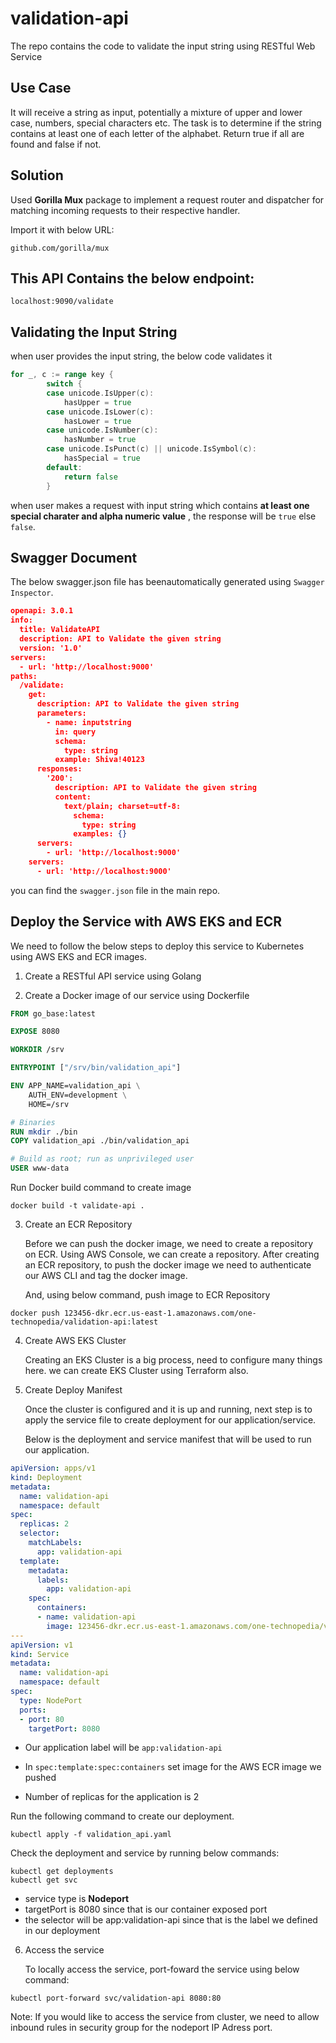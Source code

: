 # validation-api
The repo contains the code to validate the input string using RESTful Web Service

## Use Case
It will receive a string as input, potentially a mixture of upper and lower case, numbers, special characters etc. The task is to determine if the string contains at least one of each letter of the alphabet. Return true if all are found and false if not.

## Solution

Used **Gorilla Mux** package to implement a request router and dispatcher for matching incoming requests to their respective handler.

Import it with below URL:

```
github.com/gorilla/mux
```

## This API Contains the below endpoint:

```
localhost:9090/validate
```

## Validating the Input String
when user provides the input string, the below code validates it 

```go
for _, c := range key {
		switch {
		case unicode.IsUpper(c):
			hasUpper = true
		case unicode.IsLower(c):
			hasLower = true
		case unicode.IsNumber(c):
			hasNumber = true
		case unicode.IsPunct(c) || unicode.IsSymbol(c):
			hasSpecial = true
		default:
			return false
		}
```

when user makes a request with input string which contains **at least one special charater and alpha numeric value** , the response will be `true` else `false`.



## Swagger Document

The below swagger.json file has beenautomatically generated using `Swagger Inspector`.

```json
openapi: 3.0.1
info:
  title: ValidateAPI
  description: API to Validate the given string
  version: '1.0'
servers:
  - url: 'http://localhost:9000'
paths:
  /validate:
    get:
      description: API to Validate the given string
      parameters:
        - name: inputstring
          in: query
          schema:
            type: string
          example: Shiva!40123
      responses:
        '200':
          description: API to Validate the given string
          content:
            text/plain; charset=utf-8:
              schema:
                type: string
              examples: {}
      servers:
        - url: 'http://localhost:9000'
    servers:
      - url: 'http://localhost:9000'
```
you can find the `swagger.json` file in the main repo.

## Deploy the Service with AWS EKS and ECR

We need to follow the below steps to deploy this service to Kubernetes using AWS EKS and ECR images.

1. Create a RESTful API service using Golang
   
2. Create a Docker image of our service using Dockerfile
   
```dockerfile
FROM go_base:latest

EXPOSE 8080

WORKDIR /srv

ENTRYPOINT ["/srv/bin/validation_api"]

ENV APP_NAME=validation_api \
    AUTH_ENV=development \
    HOME=/srv

# Binaries
RUN mkdir ./bin
COPY validation_api ./bin/validation_api

# Build as root; run as unprivileged user
USER www-data
```
Run Docker build command to create image

```
docker build -t validate-api .
```

3. Create an ECR Repository
   
   Before we can push the docker image, we need to create a repository on ECR. Using AWS Console, we can create a repository. After creating an ECR repository, to push the docker image we need to authenticate our AWS CLI and tag the docker image.

   And, using below command, push image to ECR Repository

```
docker push 123456-dkr.ecr.us-east-1.amazonaws.com/one-technopedia/validation-api:latest
```

4. Create AWS EKS Cluster

    Creating an EKS Cluster is a big process, need to configure many things here. we can create EKS Cluster using Terraform also.

5. Create Deploy Manifest
   
   Once the cluster is configured and it is up and running, next step is to apply the service file to create deployment for our application/service.

   Below is the deployment and service manifest that will be used to run our application.

```yaml
apiVersion: apps/v1
kind: Deployment
metadata:
  name: validation-api
  namespace: default
spec:
  replicas: 2
  selector:
    matchLabels:
      app: validation-api
  template:
    metadata:
      labels:
        app: validation-api
    spec:
      containers:
      - name: validation-api
        image: 123456-dkr.ecr.us-east-1.amazonaws.com/one-technopedia/validation-api:latest
---
apiVersion: v1
kind: Service
metadata:
  name: validation-api
  namespace: default
spec:
  type: NodePort
  ports:
  - port: 80
    targetPort: 8080
```
* Our application label will be `app:validation-api`

* In `spec:template:spec:containers` set image for the AWS ECR image we pushed

* Number of replicas for the application is 2

Run the following command to create our deployment.

```
kubectl apply -f validation_api.yaml
```

Check the deployment and service by running below commands:

```
kubectl get deployments
kubectl get svc
```

* service type is **Nodeport**
* targetPort is 8080 since that is our container exposed port
* the selector will be app:validation-api since that is the label we defined in our deployment


6. Access the service
   
   To locally access the service, port-foward the service using below command:

```
kubectl port-forward svc/validation-api 8080:80
```

Note: If you would like to access the service from cluster, we need to allow inbound rules in security group for the nodeport IP Adress port.






















